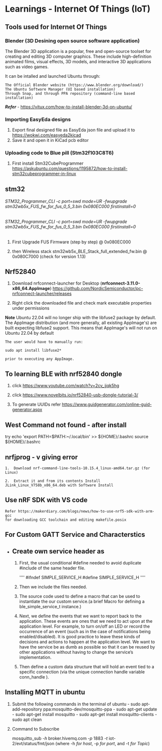 
# Learnings - Internet Of Things (IoT)

## Tools used for Internet Of Things

### Blender (3D Desining open source software application)

The Blender 3D application is a popular, free and open-source toolset for creating and editing 3D computer graphics. These include high-definition animated films, visual effects, 3D models, and interactive 3D applications such as video games.

It can be intalled and launched  Ubuntu through:

    The Official Blender website (https://www.blender.org/download/)
    The Ubuntu Software Manager (UI based installation)
    Through Snap, and through PPA repository (command-line based installation)
**_Refer_** - https://vitux.com/how-to-install-blender-3d-on-ubuntu/


### Importing EasyEda designs

  1.   Export final designed file as EasyEda json file and upload it to https://wokwi.com/easyeda2kicad
  2.   Save it and open it in KiCad pcb editor

### Uploading code to Blue pill (Stm32f103C8T6)

  1.  First install Stm32CubeProgrammer  https://askubuntu.com/questions/1195872/how-to-install-stm32cubeprogrammer-in-linux

##  stm32
######    STM32_Programmer_CLI -c port=swd mode=UR -fwupgrade stm32wb5x_FUS_fw_for_fus_0_5_3.bin 0x080EC000 firstinstall=0

######    STM32_Programmer_CLI -c port=swd mode=UR -fwupgrade stm32wb5x_FUS_fw_for_fus_0_5_3.bin 0x080EC000 firstinstall=0

1.   First Upgrade FUS Firmware (step by step) @ 0x080EC000

2.   then Wireless stack stm32wb5x_BLE_Stack_full_extended_fw.bin @ 0x080C7000  (check for version 1.13)

##  Nrf52840

  1.  Download nrfconnect-launcher for Desktop (****nrfconnect-3.11.0-x86_64.AppImage****)
     https://github.com/NordicSemiconductor/pc-nrfconnect-launcher/releases

  2.  Right click the downloaded file and check mark executable properties under permissions

  **Note**
      Ubuntu 22.04 will no longer ship with the libfuse2 package by default. The AppImage distribution (and more generally, all existing AppImage's) are built expecting libfuse2 support. This means that AppImage's will not run on Ubuntu 22.04 by default

    The user would have to manually run:

    sudo apt install libfuse2*

    prior to executing any AppImage.


## To learning BLE with nrf52840 dongle

  1.  click https://www.youtube.com/watch?v=2cv_jjqk5hg 
  
  2.  click  https://www.novelbits.io/nrf52840-usb-dongle-tutorial-3/

  3.  To generate UUIDs refer  https://www.guidgenerator.com/online-guid-generator.aspx

## West Command not found - after install
   try 
      echo 'export PATH=$PATH:~/.local/bin' >> ${HOME}/.bashrc
      source ${HOME}/.bashrc

## nrfjprog - v giving error

    1.  Download nrf-command-line-tools-10.15.4_linux-amd64.tar.gz (for Linux)
    
    2.  Extract it and from its contents Install JLink_Linux_V758b_x86_64.deb with Software Install
    
##   Use nRF SDK with VS code
    Refer https://makerdiary.com/blogs/news/how-to-use-nrf5-sdk-with-arm-gcc 
    for downloading GCC toolchain and editing makefile.posix 

##  For Custom GATT Service and Characterstics

  -  ## Create own service header as

     1. First, the usual conditional #define  needed to avoid duplicate #include of the same header file.

          ''''
               #ifndef SIMPLE_SERVICE_H
               #define SIMPLE_SERVICE_H
          ''''
     2. Then we include the files needed.

     3. The source code used to define a macro that can be used to instantiate the our custom service.(a brief Macro for defining a ble_simple_service_t instance.)

     4. Next, we define the events that we want to report back to the application. These events are ones that we need to act upon at the application level. For example, to turn on/off an LED or record the occurrence of an event (such as in the case of notifications being enabled/disabled). It is good practice to leave these kinds of decisions and actions to happen at the application level. We want to have the service be as dumb as possible so that it can be reused by other applications without having to change the service’s implementation.

     5.  Then define a custom data structure that will hold an event tied to a specific connection (via the unique connection handle variable conn_handle ).

## Installing MQTT in ubuntu
  1.  Submit the following commands in the terminal of ubuntu
            - sudo apt-add-repository ppa:mosquitto-dev/mosquitto-ppa
            - sudo apt-get update
            - sudo apt-get install mosquitto
            - sudo apt-get install mosquitto-clients
            - sudo apt clean 
  2.  Command to Subscribe
       
        mosquitto_sub -_h_ broker.hivemq.com -_p_ 1883 -_t_ iot-2/evt/status/fmt/json
             (where -h _for host_, -p _for port_, and -t _for Topic_)
